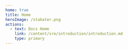 ```yaml
---
home: true
title: Home
heroImage: /stakater.png
actions:
  - text: Docs Home
    link: /content/sre/introduction/introduction.md
    type: primary
---
```


